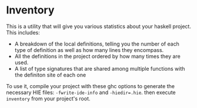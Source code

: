 # Inventory

This is a utility that will give you various statistics about your haskell
project. This includes:

- A breakdown of the local definitions, telling you the number of each type of
  definition as well as how many lines they encompass.
- All the definitions in the project ordered by how many times they are used.
- A list of type signatures that are shared among multiple functions with the
  definiton site of each one

To use it, compile your project with these ghc options to generate the
necessary HIE files: `-fwrite-ide-info` and `-hiedir=.hie`. then execute
`inventory` from your project's root.
